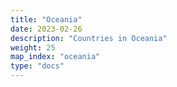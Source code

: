 ```yaml
---
title: "Oceania"
date: 2023-02-26
description: "Countries in Oceania"
weight: 25
map_index: "oceania"
type: "docs"
---
```

